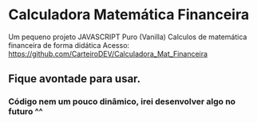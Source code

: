 # Calculadora Matemática Financeira

Um pequeno projeto JAVASCRIPT Puro (Vanilla) Calculos de matemática financeira de forma didática Acesso: https://github.com/CarteiroDEV/Calculadora_Mat_Financeira

## Fique avontade para usar.

### Código nem um pouco dinâmico, irei desenvolver algo no futuro ^^
